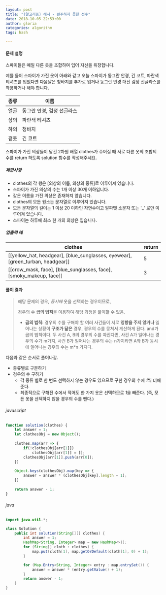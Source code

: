 ```yaml
---
layout: post
title: "(알고리즘) 해시 - 완주하지 못한 선수"
date: 2018-10-05 22:53:00
author: gloria
categories: algorithm
tags: hash

---
```




#### 문제 설명

스파이들은 매일 다른 옷을 조합하여 입어 자신을 위장합니다.

예를 들어 스파이가 가진 옷이 아래와 같고 오늘 스파이가 동그란 안경, 긴 코트, 파란색 티셔츠를 입었다면 다음날은 청바지를 추가로 입거나 동그란 안경 대신 검정 선글라스를 착용하거나 해야 합니다.

| 종류 | 이름                       |
| ---- | -------------------------- |
| 얼굴 | 동그란 안경, 검정 선글라스 |
| 상의 | 파란색 티셔츠              |
| 하의 | 청바지                     |
| 겉옷 | 긴 코트                    |

스파이가 가진 의상들이 담긴 2차원 배열 clothes가 주어질 때 서로 다른 옷의 조합의 수를 return 하도록 solution 함수를 작성해주세요.

##### 제한사항

- clothes의 각 행은 [의상의 이름, 의상의 종류]로 이루어져 있습니다.
- 스파이가 가진 의상의 수는 1개 이상 30개 이하입니다.
- 같은 이름을 가진 의상은 존재하지 않습니다.
- clothes의 모든 원소는 문자열로 이루어져 있습니다.
- 모든 문자열의 길이는 1 이상 20 이하인 자연수이고 알파벳 소문자 또는 '_' 로만 이루어져 있습니다.
- 스파이는 하루에 최소 한 개의 의상은 입습니다.



##### 입출력 예

| clothes                                                      | return |
| ------------------------------------------------------------ | ------ |
| [[yellow_hat, headgear], [blue_sunglasses, eyewear], [green_turban, headgear]] | 5      |
| [[crow_mask, face], [blue_sunglasses, face], [smoky_makeup, face]] | 3      |



#### 풀이 결과

> 해당 문제의 경우, *동시에* 옷을 선택하는 경우이므로, 
>
> 경우의 수 **곱의 법칙**을 이용하여 해당 과정을 풀이할 수 있음. 
>
> - **곱의 법칙**: 경우의 수를 구해야 할 여러 사건들이 서로 **영향을 주지 않거나** 일어나는 상황이 **구조가 닮은** 경우, 경우의 수를 뭉쳐서 계산하게 된다. and가 곱의 법칙이다.
>   두 사건 A, B의 경우의 수를 따진다면, 사건 A가 일어나는 경우의 수가 m가지, 사건 B가 일어나는 경우의 수는 n가지라면 A와 B가 동시에 일어나는 경우의 수는 m*n 가지다.



다음과 같은 순서로 풀어나감.

- 종류별로 구분하기
- 경우의 수 구하기
  - 각 종류 별로 한 번도 선택하지 않는 경우도 있으므로 구한 경우의 수에 *1*씩 더해준다.
  - 최종적으로 구해진 수에서 적어도 한 가지 옷은 선택하므로 *1*을 빼준다. (즉, 모든 옷을 선택하지 않을 경우의 수를 뺀다.)

###### javascript

```javascript
function solution(clothes) {
    let answer = 1;
    let clothesObj = new Object();
    
    clothes.map(arr => {
        if(!clothesObj[arr[1]]) 
            clothesObj[arr[1]] = [];
        clothesObj[arr[1]].push(arr[0]);   
    })
    
    Object.keys(clothesObj).map(key => {
        answer = answer * (clothesObj[key].length + 1);
    })
    
    return answer - 1;
}
```



###### java

```java
import java.util.*;

class Solution {
    public int solution(String[][] clothes) {
        int answer = 1;
        HashMap<String, Integer> map = new HashMap<>();
        for (String[] cloth : clothes) {
            map.put(cloth[1], map.getOrDefault(cloth[1], 0) + 1);
        }

        for (Map.Entry<String, Integer> entry : map.entrySet()) {
            answer = answer * (entry.getValue() + 1);
        }
        return answer - 1;
    }
}
```





